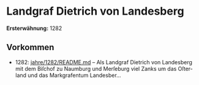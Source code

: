 # Landgraf Dietrich von Landesberg

**Ersterwähnung:** 1282

## Vorkommen
- 1282: [jahre/1282/README.md](../jahre/1282/README.md) – Als Landgraf Dietrich von Landesberg mit dem Biſchof
zu Naumburg und Merſeburg viel Zanks um das Oſter-
land und das Markgrafentum Landesber...
